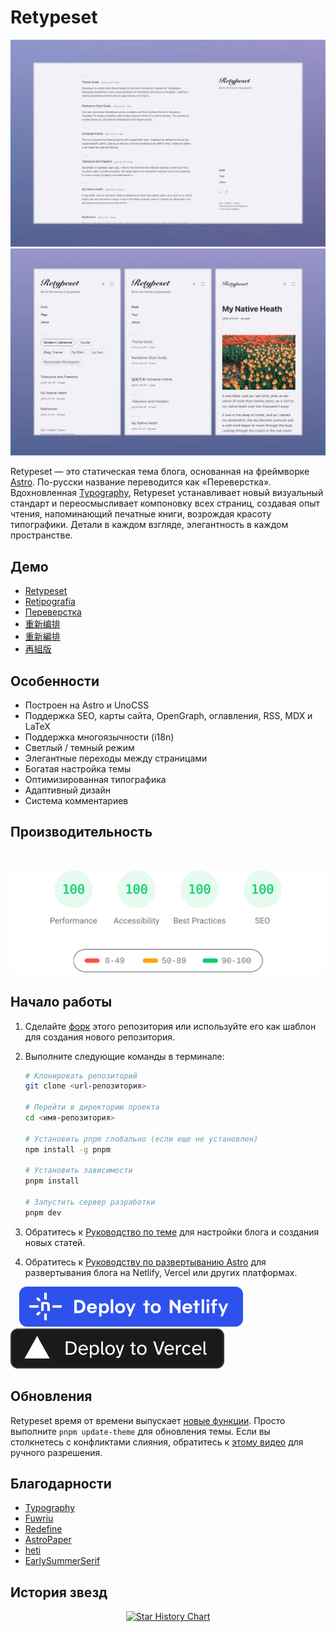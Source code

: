 # Retypeset

<img alt="Cover Image" src="../images/retypeset-en-desktop.webp"/>
<img alt="Cover Image" src="../images/retypeset-en-mobile.webp"/>

Retypeset — это статическая тема блога, основанная на фреймворке [Astro](https://astro.build/). По-русски название переводится как «Переверстка». Вдохновленная [Typography](https://astro-theme-typography.vercel.app/), Retypeset устанавливает новый визуальный стандарт и переосмысливает компоновку всех страниц, создавая опыт чтения, напоминающий печатные книги, возрождая красоту типографики. Детали в каждом взгляде, элегантность в каждом пространстве.

## Демо

- [Retypeset](https://retypeset.radishzz.cc/en/)
- [Retipografía](https://retypeset.radishzz.cc/es/)
- [Переверстка](https://retypeset.radishzz.cc/ru/)
- [重新编排](https://retypeset.radishzz.cc/)
- [重新編排](https://retypeset.radishzz.cc/zh-tw/)
- [再組版](https://retypeset.radishzz.cc/ja/)

## Особенности

- Построен на Astro и UnoCSS
- Поддержка SEO, карты сайта, OpenGraph, оглавления, RSS, MDX и LaTeX
- Поддержка многоязычности (i18n)
- Светлый / темный режим
- Элегантные переходы между страницами
- Богатая настройка темы
- Оптимизированная типографика
- Адаптивный дизайн
- Система комментариев

## Производительность

<br>
<p align="center">
  <a href="https://pagespeed.web.dev/analysis?url=https%3A%2F%2Fretypeset.radishzz.cc%2Fru%2F&form_factor=desktop">
    <img width="710" alt="Retypeset Lighthouse Score" src="../images/retypeset-lighthouse-score.svg">
  <a>
</p>

## Начало работы

1. Сделайте [форк](https://github.com/radishzzz/astro-theme-retypeset/fork) этого репозитория или используйте его как шаблон для создания нового репозитория.
2. Выполните следующие команды в терминале:

   ```bash
   # Клонировать репозиторий
   git clone <url-репозитория>

   # Перейти в директорию проекта
   cd <имя-репозитория>

   # Установить pnpm глобально (если еще не установлен)
   npm install -g pnpm

   # Установить зависимости
   pnpm install

   # Запустить сервер разработки
   pnpm dev
   ```

3. Обратитесь к [Руководство по теме](https://retypeset.radishzz.cc/ru/posts/theme-guide/) для настройки блога и создания новых статей.
4. Обратитесь к [Руководству по развертыванию Astro](https://docs.astro.build/ru/guides/deploy/) для развертывания блога на Netlify, Vercel или других платформах.

&emsp;[![Deploy to Netlify](../images/deploy-netlify.svg)](https://app.netlify.com/start) [![Deploy to Vercel](../images/deploy-vercel.svg)](https://vercel.com/new)

## Обновления

Retypeset время от времени выпускает [новые функции](https://github.com/radishzzz/astro-theme-retypeset/issues/18). Просто выполните `pnpm update-theme` для обновления темы. Если вы столкнетесь с конфликтами слияния, обратитесь к [этому видео](https://youtu.be/lz5OuKzvadQ?si=sH_ALNgqxrYqNVQT) для ручного разрешения.

## Благодарности

- [Typography](https://github.com/moeyua/astro-theme-typography)
- [Fuwriu](https://github.com/saicaca/fuwari)
- [Redefine](https://github.com/EvanNotFound/hexo-theme-redefine)
- [AstroPaper](https://github.com/satnaing/astro-paper)
- [heti](https://github.com/sivan/heti)
- [EarlySummerSerif](https://github.com/GuiWonder/EarlySummerSerif)

## История звезд

<p align="center">
<a href="https://star-history.com/#radishzzz/astro-theme-retypeset&Date">
  <picture>
    <source media="(prefers-color-scheme: dark)" srcset="https://api.star-history.com/svg?repos=radishzzz/astro-theme-retypeset&type=Date&theme=dark" />
    <source media="(prefers-color-scheme: light)" srcset="https://api.star-history.com/svg?repos=radishzzz/astro-theme-retypeset&type=Date" />
    <img alt="Star History Chart" src="https://api.star-history.com/svg?repos=radishzzz/astro-theme-retypeset&type=Date" />
  </picture>
</p>
